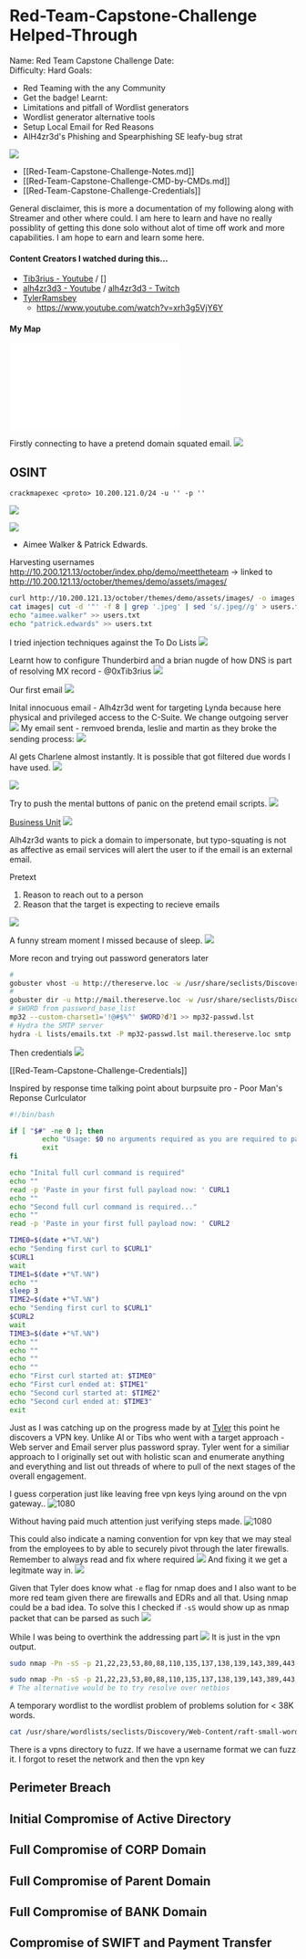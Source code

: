 # Red-Team-Capstone-Challenge Helped-Through

Name: Red Team Capstone Challenge 
Date:  
Difficulty:  Hard
Goals:  
- Red Teaming with the any Community 
- Get the badge!
Learnt:
- Limitations and pitfall of Wordlist generators 
- Wordlist generator alternative tools
- Setup Local Email for Red Reasons
- AlH4zr3d's  Phishing and Spearphishing SE leafy-bug strat 



![](october.png)

- [[Red-Team-Capstone-Challenge-Notes.md]]
- [[Red-Team-Capstone-Challenge-CMD-by-CMDs.md]]
- [[Red-Team-Capstone-Challenge-Credentials]]

General disclaimer, this is more a documentation of my following along with Streamer and other where could. I am here to learn and have no really possiblity of getting this done solo without alot of time off work and more capabilities. I am hope to earn and learn some here. 

#### Content Creators I watched during this...

- [Tib3rius - Youtube](https://www.youtube.com/@Tib3rius) / []
- [alh4zr3d3 - Youtube](https://www.youtube.com/@alh4zr3d3) / [alh4zr3d3 - Twitch](https://www.twitch.tv/videos/1817405607)
- [TylerRamsbey](https://www.youtube.com/@TylerRamsbey)
	- https://www.youtube.com/watch?v=xrh3g5VjY6Y


#### My Map

![](Red-Team-Capstone-Challenge-map.excalidraw.md)

Firstly connecting to have a pretend domain squated email.
![](cooltext.png)


## OSINT  

```
crackmapexec <proto> 10.200.121.0/24 -u '' -p ''
```

![](cme-init.png)

![](webroot.png)
- Aimee Walker & Patrick Edwards.

Harvesting usernames http://10.200.121.13/october/index.php/demo/meettheteam -> linked to http://10.200.121.13/october/themes/demo/assets/images/ 
```bash
curl http://10.200.121.13/october/themes/demo/assets/images/ -o images
cat images| cut -d '"' -f 8 | grep '.jpeg' | sed 's/.jpeg//g' > users.txt
echo "aimee.walker" >> users.txt
echo "patrick.edwards" >> users.txt
```

I tried injection techniques against the To Do Lists
![](sendacvtothereserve.png)

Learnt how to configure Thunderbird and a brian nugde  of how DNS is part of resolving MX record - @0xTib3rius 
![](thunderbirdconfig.png)

Our first email
![](ourfirstemail.png)

Inital innocuous email - Alh4zr3d went for targeting Lynda because here physical and privileged access to the C-Suite. We change outgoing server
![](changedoutgoingserver.png)
My email sent - remvoed brenda, leslie and martin as they broke the sending process:
![](innocuous-email-one.png)

Al gets Charlene almost instantly. It is possible that got filtered due words I have used.
![](iaminneedofagoodbank.png)

![](charleneresponds.png)

Try to push the mental buttons of panic on the pretend email scripts.
![](tryingthepanicbuttons.png)

[Business Unit](https://en.wikipedia.org/wiki/Strategic_business_unit)
![](businessunit.png)

Alh4zr3d wants to pick a domain to impersonate, but typo-squating is not as affective as email services  will alert the user to if the email is an external email.

Pretext
1. Reason to reach out to a person
2. Reason that the target is expecting to recieve emails

![](bopscrkused.png)

A funny stream moment I missed because of sleep.
![](wouldhavebeenfunlive.png)

More recon and trying out password generators later
```bash
# 
gobuster vhost -u http://thereserve.loc -w /usr/share/seclists/Discovery/DNS/subdomains-top1million-110000.txt --append-domain -o vhosts.gb
#
gobuster dir -u http://mail.thereserve.loc -w /usr/share/seclists/Discovery/Web-Content/raft-small-words.txt  mail-dirs-raftsmallwords.gb
# $WORD from password_base_list
mp32 --custom-charset1='!@#$%^' $WORD?d?1 >> mp32-passwd.lst
# Hydra the SMTP server
hydra -L lists/emails.txt -P mp32-passwd.lst mail.thereserve.loc smtp
```

Then credentials 
![](hydrathepasswords1.png)

[[Red-Team-Capstone-Challenge-Credentials]]

Inspired by response time talking point about burpsuite pro - Poor Man's Reponse Curlculator
```bash
#!/bin/bash

if [ "$#" -ne 0 ]; then
        echo "Usage: $0 no arguments required as you are required to paste in full curl commands"
        exit
fi

echo "Inital full curl command is required"
echo ""
read -p 'Paste in your first full payload now: ' CURL1
echo ""
echo "Second full curl command is required..."
echo ""
read -p 'Paste in your first full payload now: ' CURL2

TIME0=$(date +"%T.%N")
echo "Sending first curl to $CURL1"
$CURL1
wait
TIME1=$(date +"%T.%N")
echo ""
sleep 3
TIME2=$(date +"%T.%N")
echo "Sending first curl to $CURL1"
$CURL2
wait
TIME3=$(date +"%T.%N")
echo ""
echo ""
echo ""
echo ""
echo "First curl started at: $TIME0"
echo "First curl ended at: $TIME1"
echo "Second curl started at: $TIME2"
echo "Second curl ended at: $TIME3"
exit
```

Just as I was catching up on the progress made by at [Tyler](https://www.youtube.com/watch?v=xrh3g5VjY6Y&t=5277s) this point he discovers a VPN key. Unlike Al or Tibs who went with a target approach - Web server and Email server plus password spray. Tyler went for a similiar approach to I originally set out with holistic scan and enumerate anything and everything and list out threads of where to pull of the next stages of the overall engagement.

I guess corperation just like leaving free vpn keys lying around on the vpn gateway..
![1080](thefaceofamanwhohasfoundvpnfreetouse.png)

Without having paid much attention just verifying steps made. 
![1080](vpnkeydirectory.png)

This could also indicate a naming convention for vpn key that we may steal from the employees to by able to securely pivot through the later firewalls. Remember to always read and fix where required
![](remembertofix.png)
And fixing it we get a legitmate way in. 
![](corpUserinterface.png)

Given that Tyler does know what `-e` flag for nmap does and I also want to be more red team given there are firewalls and EDRs and all that. Using nmap could be a bad idea. To solve this I checked if `-sS`  would show up as nmap packet that can be parsed as such
![](doublechecksshasnonmap.png)

While I was being to overthink the addressing part
![](vpninternalnetworksexplained.png)
It is just in the vpn output.

```bash
sudo nmap -Pn -sS -p 21,22,23,53,80,88,110,135,137,138,139,143,389,443,445,464,636,3306,3389,5000,9389 -e tun0 172.32.5.21/32

sudo nmap -Pn -sS -p 21,22,23,53,80,88,110,135,137,138,139,143,389,443,445,464,636,3306,3389,5000,9389 -e tun0 172.32.5.22/32
# The alternative would be to try resolve over netbios 
```

A temporary wordlist to the wordlist problem of problems solution for < 38K words. 
```bash
cat /usr/share/wordlists/seclists/Discovery/Web-Content/raft-small-words.txt | cat /usr/share/wordlists/seclists/Discovery/Web-Content/directory-list-2.3-medium.txt| cat /usr/share/wordlists/seclists/Discovery/Web-Content/common.txt |  uniq | sort > betterRaftandDirb.txt
```

There is a vpns directory to fuzz. If we have a username format we can fuzz it. I forgot to reset the network and then the vpn key 

## Perimeter Breach
## Initial Compromise of Active Directory
## Full Compromise of CORP Domain
## Full Compromise of Parent Domain
## Full Compromise of BANK Domain
## Compromise of SWIFT and Payment Transfer
